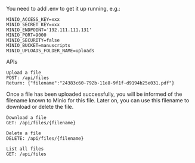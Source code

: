 You need to add .env to get it up running, e.g.:

```shell
MINIO_ACCESS_KEY=xxx
MINIO_SECRET_KEY=xxx
MINIO_ENDPOINT='192.111.111.131'
MINIO_PORT=9000
MINIO_SECURITY=false
MINIO_BUCKET=manuscripts
MINIO_UPLOADS_FOLDER_NAME=uploads
```

APIs

```shell
Upload a file
POST: /api/files
Return: {"filename":"24383c60-792b-11e8-9f1f-d9194b25e031.pdf"}
```
Once a file has been uploaded successfully, you will be informed of the filename known to Minio for this file. Later on, you can use this filename to download or delete the file.

```shell
Download a file
GET: /api/files/{filename}

Delete a file
DELETE: /api/files/{filename}

List all files
GET: /api/files
```